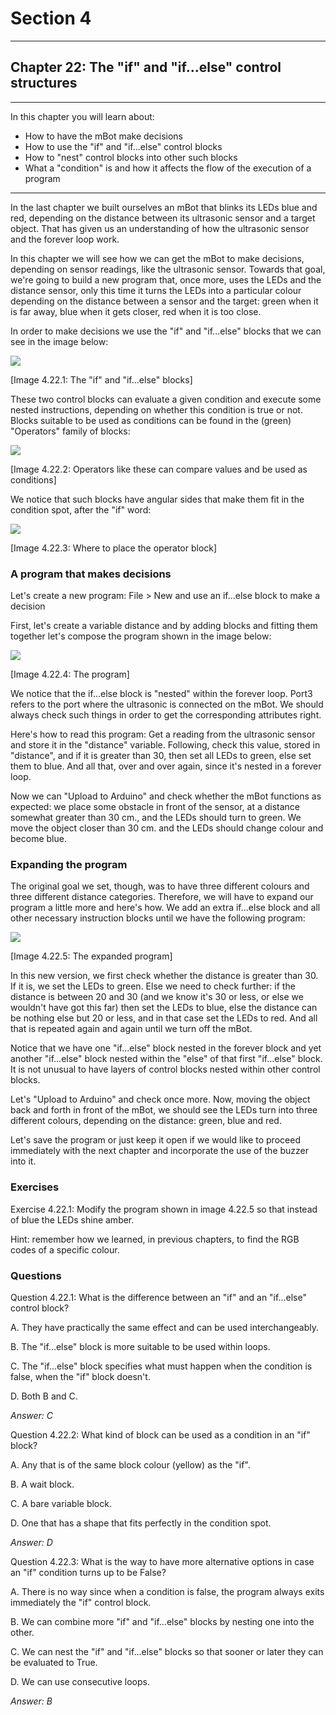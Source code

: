 # Section 4

---

## Chapter 22: The "if" and "if...else" control structures

---

In this chapter you will learn about:

* How to have the mBot make decisions
* How to use the "if" and "if...else" control blocks
* How to "nest" control blocks into other such blocks
* What a "condition" is and how it affects the flow of the execution of a program

---

In the last chapter we built ourselves an mBot that blinks its LEDs blue and red, depending on the distance between its ultrasonic sensor and a target object. That has given us an understanding of how the ultrasonic sensor and the forever loop work.

In this chapter we will see how we can get the mBot to make decisions, depending on sensor readings, like the ultrasonic sensor. Towards that goal, we're going to build a new program that, once more, uses the LEDs and the distance sensor, only this time it turns the LEDs into a particular colour depending on the distance between a sensor and the target: green when it is far away, blue when it gets closer, red when it is too close.

In order to make decisions we use the "if" and "if...else" blocks that we can see in the image below:

![](/assets/Img.4.22.1.jpg)

\[Image 4.22.1: The "if" and "if...else" blocks\]

These two control blocks can evaluate a given condition and execute some nested instructions, depending on whether this condition is true or not. Blocks suitable to be used as conditions can be found in the \(green\) "Operators" family of blocks:

![](/assets/Img.4.22.2.jpg)

\[Image 4.22.2: Operators like these can compare values and be used as conditions\]

We notice that such blocks have angular sides that make them fit in the condition spot, after the "if" word:

![](/assets/Img.4.22.3.jpg)

\[Image 4.22.3: Where to place the operator block\]

### A program that makes decisions

Let's create a new program: File &gt; New and use an if...else block to make a decision

First, let's create a variable distance and by adding blocks and fitting them together let's compose the program shown in the image below:

![](/assets/Img.4.22.4.jpg)

\[Image 4.22.4: The program\]

We notice that the if...else block is "nested" within the forever loop. Port3 refers to the port where the ultrasonic is connected on the mBot. We should always check such things in order to get the corresponding attributes right.

Here's how to read this program: Get a reading from the ultrasonic sensor and store it in the "distance" variable. Following, check this value, stored in "distance", and if it is greater than 30, then set all LEDs to green, else set them to blue. And all that, over and over again, since it's nested in a forever loop.

Now we can "Upload to Arduino" and check whether the mBot functions as expected: we place some obstacle in front of the sensor, at a distance somewhat greater than 30 cm., and the LEDs should turn to green. We move the object closer than 30 cm. and the LEDs should change colour and become blue.

### Expanding the program

The original goal we set, though, was to have three different colours and three different distance categories. Therefore, we will have to expand our program a little more and here's how. We add an extra if...else block and all other necessary instruction blocks until we have the following program:

![](/assets/Img.4.22.5.jpg)

\[Image 4.22.5: The expanded program\]

In this new version, we first check whether the distance is greater than 30. If it is, we set the LEDs to green. Else we need to check further: if the distance is between 20 and 30 \(and we know it's 30 or less, or else we wouldn't have got this far\) then set the LEDs to blue, else the distance can be nothing else but 20 or less, and in that case set the LEDs to red. And all that is repeated again and again until we turn off the mBot.

Notice that we have one "if...else" block nested in the forever block and yet another "if...else" block nested within the "else" of that first "if...else" block. It is not unusual to have layers of control blocks nested within other control blocks.

Let's "Upload to Arduino" and check once more. Now, moving the object back and forth in front of the mBot, we should see the LEDs turn into three different colours, depending on the distance: green, blue and red.

Let's save the program or just keep it open if we would like to proceed immediately with the next chapter and incorporate the use of the buzzer into it.

### Exercises

Exercise 4.22.1: Modify the program shown in image 4.22.5 so that instead of blue the LEDs shine amber.

Hint: remember how we learned, in previous chapters, to find the RGB codes of a specific colour.

### Questions

Question 4.22.1: What is the difference between an "if" and an "if...else" control block?

A. They have practically the same effect and can be used interchangeably.

B. The "if...else" block is more suitable to be used within loops.

C. The "if...else" block specifies what must happen when the condition is false, when the "if" block doesn't.

D. Both B and C.

_Answer: C_

Question 4.22.2: What kind of block can be used as a condition in an "if" block?

A. Any that is of the same block colour \(yellow\) as the "if".

B. A wait block.

C. A bare variable block.

D. One that has a shape that fits perfectly in the condition spot.

_Answer: D_

Question 4.22.3: What is the way to have more alternative options in case an "if" condition turns up to be False?

A. There is no way since when a condition is false, the program always exits immediately the "if" control block.

B. We can combine more "if" and "if...else" blocks by nesting one into the other.

C. We can nest the "if" and "if...else" blocks so that  sooner or later they can be evaluated to True.

D. We can use consecutive loops.

_Answer: B_

